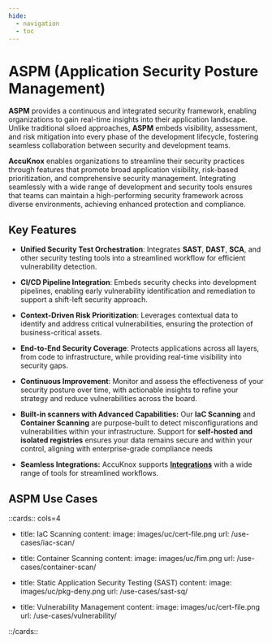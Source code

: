 ```yaml
---
hide:
  - navigation
  - toc
---
```


# ASPM (Application Security Posture Management)

**ASPM** provides a continuous and integrated security framework, enabling organizations to gain real-time insights into their application landscape. Unlike traditional siloed approaches, **ASPM** embeds visibility, assessment, and risk mitigation into every phase of the development lifecycle, fostering seamless collaboration between security and development teams.

**AccuKnox** enables organizations to streamline their security practices through features that promote broad application visibility, risk-based prioritization, and comprehensive security management. Integrating seamlessly with a wide range of development and security tools ensures that teams can maintain a high-performing security framework across diverse environments, achieving enhanced protection and compliance.

## **Key Features**

-   **Unified Security Test Orchestration**: Integrates **SAST**, **DAST**, **SCA**, and other security testing tools into a streamlined workflow for efficient vulnerability detection.

-   **CI/CD Pipeline Integration**: Embeds security checks into development pipelines, enabling early vulnerability identification and remediation to support a shift-left security approach.

-   **Context-Driven Risk Prioritization**: Leverages contextual data to identify and address critical vulnerabilities, ensuring the protection of business-critical assets.

-   **End-to-End Security Coverage**: Protects applications across all layers, from code to infrastructure, while providing real-time visibility into security gaps.

-   **Continuous Improvement**: Monitor and assess the effectiveness of your security posture over time, with actionable insights to refine your strategy and reduce vulnerabilities across the board.

-   **Built-in scanners with Advanced Capabilities:** Our **IaC Scanning** and **Container Scanning** are purpose-built to detect misconfigurations and vulnerabilities within your infrastructure. Support for **self-hosted and isolated registries** ensures your data remains secure and within your control, aligning with enterprise-grade compliance needs

-   **Seamless Integrations:** AccuKnox supports [**Integrations**](https://help.accuknox.com/integrations/azure-dast/ "https://help.accuknox.com/integrations/azure-dast/") with a wide range of tools for streamlined workflows.


## **ASPM Use Cases**

::cards:: cols=4

- title: IaC Scanning
  content:
  image: images/uc/cert-file.png
  url: /use-cases/iac-scan/

- title: Container Scanning
  content:
  image: images/uc/fim.png
  url: /use-cases/container-scan/

- title: Static Application Security Testing (SAST)
  content:
  image: images/uc/pkg-deny.png
  url: /use-cases/sast-sq/

- title: Vulnerability Management
  content:
  image: images/uc/cert-file.png
  url: /use-cases/vulnerability/

::/cards::